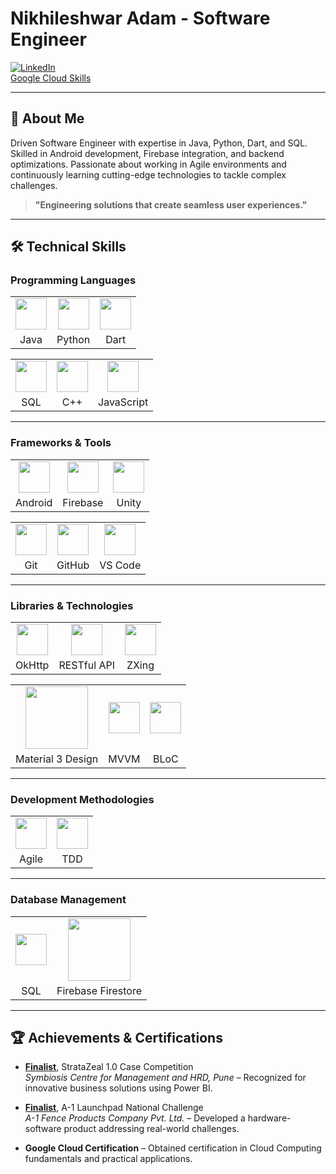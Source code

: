 # Nikhileshwar Adam - Software Engineer

[![LinkedIn](https://img.shields.io/badge/LinkedIn-Nikhileshwar%20Adam-blue)](https://www.linkedin.com/in/nikhileshwar-adam/)  
[Google Cloud Skills](https://www.cloudskillsboost.google/public_profiles/79a13a9b-031c-4e9e-bc2b-93ec856a3b3f)

---

## 📜 About Me
Driven Software Engineer with expertise in Java, Python, Dart, and SQL. Skilled in Android development, Firebase integration, and backend optimizations. Passionate about working in Agile environments and continuously learning cutting-edge technologies to tackle complex challenges.

> **"Engineering solutions that create seamless user experiences."**

---

## 🛠️ Technical Skills

### Programming Languages
<table style="text-align: center;">
  <tr>
    <td><img src="https://brandslogos.com/wp-content/uploads/images/large/java-logo-1.png" width="50" height="50" /></td>
    <td><img src="https://img.icons8.com/fluency/50/000000/python.png" width="50" height="50" /></td>
    <td><img src="https://upload.wikimedia.org/wikipedia/commons/thumb/f/fe/Dart_programming_language_logo.svg/1024px-Dart_programming_language_logo.svg.png" style="width: 50px; height: auto;" /></td>
  </tr>
  <tr>
    <td>Java</td>
    <td>Python</td>
    <td>Dart</td>
  </tr>
</table>

<table style="text-align: center;">
  <tr>
    <td><img src="https://upload.wikimedia.org/wikipedia/commons/8/87/Sql_data_base_with_logo.png" style="width: 50px; height: auto;" /></td>
    <td><img src="https://w7.pngwing.com/pngs/46/626/png-transparent-c-logo-the-c-programming-language-computer-icons-computer-programming-source-code-programming-miscellaneous-template-blue-thumbnail.png" width="50" height="50" /></td>
    <td><img src="https://img.icons8.com/fluency/50/000000/javascript.png" width="50" height="50" /></td>
  </tr>
  <tr>
    <td>SQL</td>
    <td>C++</td>
    <td>JavaScript</td>
  </tr>
</table>

---

### Frameworks & Tools
<table style="text-align: center;">
  <tr>
    <td><img src="https://blogger.googleusercontent.com/img/b/R29vZ2xl/AVvXsEgX98TKIsaJF7D4wnq7YBOuMjtYH-6D5Kgm7m7VbRek7cQIGN7TNVtJMDIbSiEG5KgcGyGpgGxEOz7u9v-WhQASrQrjvCQF8-RQ7PsZpA6djqK7RA7mXrnt6aYiac8voLef_mhP-s_TucPVEP1vvmUBjspmjA2RdrbvIqVwYXQJZ1fwPyamJIxXTrgMVmg/s1600/image1.png" width="50" height="50" /></td>
    <td><img src="https://encrypted-tbn0.gstatic.com/images?q=tbn:ANd9GcTuawUuQCcq6fD-KpdmL4QixUOyqQqdrVNIDg&s" width="50" height="50" /></td>
    <td><img src="https://img.icons8.com/fluency/50/000000/unity.png" width="50" height="50" /></td>
  </tr>
  <tr>
    <td>Android</td>
    <td>Firebase</td>
    <td>Unity</td>
  </tr>
</table>

<table style="text-align: center;">
  <tr>
    <td><img src="https://encrypted-tbn0.gstatic.com/images?q=tbn:ANd9GcQGp2RKrzqJF2Cu3dxnk2RGK_F7SSloJG-Wyw&s" width="50" height="50" /></td>
    <td><img src="https://img.icons8.com/fluency/50/000000/github.png" width="50" height="50" /></td>
    <td><img src="https://encrypted-tbn0.gstatic.com/images?q=tbn:ANd9GcS9E5HZlsBUfIyQdZy53DBNd5c9aIxECWdFww&s" width="50" height="50" /></td>
  </tr>
  <tr>
    <td>Git</td>
    <td>GitHub</td>
    <td>VS Code</td>
  </tr>
</table>

---

### Libraries & Technologies
<table style="text-align: center;">
  <tr>
    <td><img src="https://img.shields.io/badge/OkHttp-4D4D4D?style=for-the-badge&logo=okhttp&logoColor=white" width="50" height="50" /></td>
    <td><img src="https://img.icons8.com/fluency/50/000000/api.png" width="50" height="50" /></td>
    <td><img src="https://img.icons8.com/fluency/50/000000/barcode.png" width="50" height="50" /></td>
  </tr>
  <tr>
    <td>OkHttp</td>
    <td>RESTful API</td>
    <td>ZXing</td>
  </tr>
</table>

<table style="text-align: center;">
  <tr>
    <td><img src="https://img.shields.io/badge/Material_Design-6200EE?style=for-the-badge&logo=material-design&logoColor=white" style="width: 100px; height: auto;" /></td>
    <td><img src="https://img.shields.io/badge/MVVM-FF5722?style=for-the-badge&logo=java&logoColor=white" width="50" height="50" /></td>
    <td><img src="https://img.shields.io/badge/BLoC-0288D1?style=for-the-badge&logo=flutter&logoColor=white" width="50" height="50" /></td>
  </tr>
  <tr>
    <td>Material 3 Design</td>
    <td>MVVM</td>
    <td>BLoC</td>
  </tr>
</table>

---

### Development Methodologies
<table style="text-align: center;">
  <tr>
    <td><img src="https://e7.pngegg.com/pngimages/446/260/png-clipart-agile-software-development-software-development-process-waterfall-model-systems-development-life-cycle-others-text-logo.png" width="50" height="50" /></td>
    <td><img src="https://www.perfecto.io/sites/default/files/styles/social_preview_image/public/image/2022-08/image-blog-test-driven-data.jpg?itok=smKqN5Dl" width="50" height="50" /></td>
  </tr>
  <tr>
    <td>Agile</td>
    <td>TDD</td>
  </tr>
</table>

---

### Database Management
<table style="text-align: center;">
  <tr>
    <td><img src="https://upload.wikimedia.org/wikipedia/commons/8/87/Sql_data_base_with_logo.png" style="width: 50px; height: auto;" /></td>
    <td><img src="https://img.shields.io/badge/Firebase_Firestore-FFCB2B?style=for-the-badge&logo=firebase&logoColor=white" style="width: 100px; height: auto;" /></td>
  </tr>
  <tr>
    <td>SQL</td>
    <td>Firebase Firestore</td>
  </tr>
</table>

---

## 🏆 Achievements & Certifications
- **[Finalist](https://www.linkedin.com/posts/nikhileshwar-adam_stratazeal-competition-powerbi-activity-7002153192764289024-FJzJ)**, StrataZeal 1.0 Case Competition  
  *Symbiosis Centre for Management and HRD, Pune* – Recognized for innovative business solutions using Power BI.

- **[Finalist](https://www.linkedin.com/posts/nikhileshwar-adam_a1-launchpad-national-challenge-activity-7002539516851733504-WY2Y)**, A-1 Launchpad National Challenge  
  *A-1 Fence Products Company Pvt. Ltd.* – Developed a hardware-software product addressing real-world challenges.

- **Google Cloud Certification** – Obtained certification in Cloud Computing fundamentals and practical applications.
